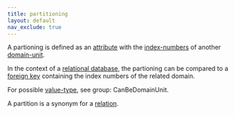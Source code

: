 ```yaml
---
title: partitioning
layout: default
nav_exclude: true
---
```

A partioning is defined as an [attribute](attribute) with the [index-numbers](index-numbers) of another [domain-unit](domain-unit).

In the context of a [relational database](https://en.wikipedia.org/wiki/Relational_database), the partioning can be compared to a [foreign key](https://en.wikipedia.org/wiki/Foreign_key) containing the index numbers of the related domain.

For possible [value-type](value-type), see group: CanBeDomainUnit.

A partition is a synonym for a [relation](relation).